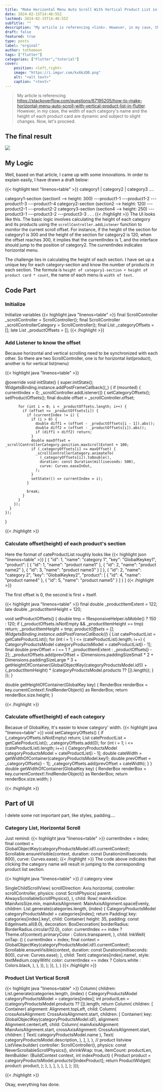 ```yaml
---
title: "Make Horizontal Menu Auto Scroll With Vertical Product List in flutter"
date: 2024-02-15T14:46:55Z
lastmod: 2024-02-15T14:46:55Z
subTitle: ""
description: "My article is referencing <link>. However, in my case, the width of each category’s name and the height of each product card are dynamic and subject to slight changes. Now, let’s proceed."
draft: false
featured: true
type: posts
label: "orginal"
author: tothemoon
tags: ["flutter"]
categories: ["Flutter","tutorial"]
cover:
    position: <left,right>
    image: "https://i.imgur.com/kx6kzD0.png"
    alt: "<alt text>"
    caption: "<text>"
---
```

> My article is referencing https://stackoverflow.com/questions/67195205/how-to-make-horizontal-menu-auto-scroll-with-vertical-product-list-in-flutter. However, in my case, the width of each category's name and the height of each product card are dynamic and subject to slight changes. Now, let's proceed.

## The final result
<div class="polaroid">
  <a data-fancybox="gallery" data-src="https://i.imgur.com/N1L4jL5.gif">
      <img src="https://i.imgur.com/N1L4jL5.gif"/>
  </a>
</div>

## My Logic

Well, based on that article, I came up with some innovations. In order to explain easily, I have drawn a draft below:

{{< highlight  text "linenos=table" >}}
category1 | category2 | category3 ....

category1-section (section1 --> height: 300) 
 ---product1-1
 ---product1-2
 ---product1-3
 ---product1-4
category2-section (section2 --> height: 120)
 ---product2-1
 ---product2-2
category3-section (section4 --> height: 250)
 ---product3-1
 ---product3-2
 ---product3-3
.
.
.
{{< /highlight >}}
The UI looks like this. The basic logic involves calculating the height of each category and its products using the `scrollController.addListener` function to monitor the current scroll offset. For instance, if the height of the section for category1 is 300 and the height of the section for category2 is 120, when the offset reaches 300, it implies that the currentIndex is 1, and the interface should jump to the position of category2. The currentIndex indicates horizontal menu.

The challenge lies in calculating the height of each section. I have set up a unique key for each category-section and know the number of products in each section. The formula is `height of category1-section + height of product card * count`, the name of each menu is `width of text`. 


## Code Part

###  Initialize 

Initialize variables
{{< highlight java "linenos=table" >}}
final ScrollController _scrollController = ScrollController();
final ScrollController _scrollControllerCategory = ScrollController();
final List<double> _categoryOffsets = <double>[];
late List<double> _productOffsets = <double>[];
{{< /highlight >}}

### Add Listener to know the offset

Because horizontal and vertical scrolling need to be synchronized with each other. So there are two ScrollController, one is for horizontal list(product), another is for vertical list(menu)

{{< highlight java "linenos=table" >}}
 
  @override
  void initState() {
    super.initState();
    WidgetsBinding.instance.addPostFrameCallback((_) {
      if (mounted) {
        currentIndex = 0;
        _scrollController.addListener(() {
          setCategoryOffsets();
          setProductOffsets();
          final double offset = _scrollController.offset;

          for (int i = 0; i < _productOffsets.length; i++) {
            if (offset <= _productOffsets[i]) {
              if (currentIndex != i) {
                if (i > 0) {
                  double diff1 = (offset - _productOffsets[i - 1]).abs();
                  double diff2 = (offset - _productOffsets[i]).abs();
                  if (diff1 > diff2) return;
                }
                double maxOffset = _scrollControllerCategory.position.maxScrollExtent + 100;
                if (_categoryOffsets[i] <= maxOffset) {
                  _scrollControllerCategory.animateTo(
                    (_categoryOffsets[i]).toDouble(),
                    duration: const Duration(milliseconds: 500),
                    curve: Curves.easeInOut,
                  );
                }
                setState(() => currentIndex = i);
              }

              break;
            }
          }
        });
      }
    });
  }

{{< /highlight >}}

### Calculate offset(height) of each product's section
Here the format of cateProductList roughly looks like
{{< highlight json "linenos=table" >}}
[
    {
        "id": 1,
        "name": "category 1",
        "key": "GlobalKeykey1",
        "product": [
            {
                "id": 1,
                "name": "product name1"
            },
            {
                "id": 2,
                "name": "product name2"
            },
            {
                "id": 3,
                "name": "product name3"
            }
        ]
    },
    {
        "id": 2,
        "name": "category 2",
        "key": "GlobalKeykey2",
        "product": [
            {
                "id": 4,
                "name": "product name4"
            },
            {
                "id": 5,
                "name": "product name5"
            }
        ]
    }
]
{{< /highlight >}}

The first offset is 0, the second is first + itself.


{{< highlight java "linenos=table" >}}
  final double _productItemExtent = 122;
  late double _productItemHeight = 120;

  void setProductOffsets() {
    double tmp = !ResponsiveHelper.isMobile() ? 150 : 120;
    if (_productOffsets.isNotEmpty && _productItemHeight == tmp) return;
    _productItemHeight = tmp;
    _productOffsets = [];
    WidgetsBinding.instance.addPostFrameCallback((_) {
      List<CategoryProductsModel> cateProductList = getCateProductList();
      for (int i = 1; i <= (cateProductList).length; i++) {
        CategoryProductsModel categoryProductsModel = cateProductList[i - 1];
        final double prevOffset = i == 1 ? _productItemExtent : _productOffsets[i - 2];
        _productOffsets.add(prevOffset + (Dimensions.paddingSizeSmall * 2 + Dimensions.paddingSizeLarge * 3 + getHeightOfContainer(GlobalObjectKey(categoryProductsModel.id!)) + (_productItemHeight) * (categoryProductsModel.products ?? []).length));
      }
    });
  }

  double getHeightOfContainer(GlobalKey key) {
    RenderBox renderBox = key.currentContext!.findRenderObject() as RenderBox;
    return renderBox.size.height;
  }

{{< /highlight >}}

### Calculate offset(height) of each category
Becasue of GlobalKey, It's easier to know category' width.
{{< highlight java "linenos=table" >}}
  void setCategoryOffsets() {
    if (_categoryOffsets.isNotEmpty) return;
    List<CategoryProductsModel> cateProductList = getCateProductList();
    _categoryOffsets.add(0);
    for (int i = 1; i <= (cateProductList).length; i++) {
      CategoryProductsModel categoryProductsModel = cateProductList[i - 1];
      double cateWidth = getWidthOfContainer(categoryProductsModel.key!);
      double prevOffset = _categoryOffsets[i - 1];
      _categoryOffsets.add(prevOffset + cateWidth);
    }
  }
  double getWidthOfContainer(GlobalKey key) {
    RenderBox renderBox = key.currentContext!.findRenderObject() as RenderBox;
    return renderBox.size.width;
  }

{{< /highlight >}}

## Part of UI 
I delete some not important part, like styles, padding....

### Category List, Horizontal Scroll

Just remind:
{{< highlight java "linenos=table" >}}
currentIndex = index;
final context = GlobalObjectKey(categoryProductsModel.id!).currentContext!;
Scrollable.ensureVisible(context, duration: const Duration(milliseconds: 800), curve: Curves.ease);
{{< /highlight >}}
The code above indicates that clicking the category name will result in jumping to the corresponding product list section.

{{< highlight java "linenos=table" >}}
// category view

 SingleChildScrollView(
    scrollDirection: Axis.horizontal,
    controller: scrollController,
    physics: const ScrollPhysics(
        parent: AlwaysScrollableScrollPhysics(),
    ),
    child: Row(
        mainAxisSize: MainAxisSize.min,
        mainAxisAlignment: MainAxisAlignment.spaceEvenly,
        children: List.generate(categories.length, (index) {
        CategoryProductsModel categoryProductsModel = categories[index];
        return Padding(
            key: categories[index].key!,
            child: Container(
                height: 35,
                padding: const EdgeInsets.all(8.0),
                decoration: BoxDecoration(
                borderRadius: BorderRadius.circular(12.0),
                color: currentIndex == index ? Theme.of(context).primaryColor : Colors.transparent,
                ),
                child: InkWell(
                onTap: () {
                    currentIndex = index;
                    final context = GlobalObjectKey(categoryProductsModel.id!).currentContext!;
                    Scrollable.ensureVisible(context, duration: const Duration(milliseconds: 800), curve: Curves.ease);
                },
                child: Text(
                    categories[index].name!,
                    style: textMedium.copyWith(
                    color: currentIndex == index ? Colors.white : Colors.black,
                    ),
                ),
                )),
        );
        }),
    ),
)
{{< /highlight >}}


### Product List Vertical Scroll

{{< highlight java "linenos=table" >}}
 Column(
    children: List.generate(categories.length, (index) {
    CategoryProductsModel categoryProductsModel = categories[index];
    int productLen = (categoryProductsModel.products ?? []).length;
    return Column(
    children: [
        Container(
        alignment: Alignment.topLeft,
        child: Column(
            crossAxisAlignment: CrossAxisAlignment.start,
            children: [
            Container(
                key: GlobalObjectKey(categoryProductsModel.id!),
                alignment: Alignment.centerLeft,
                child: Column(
                mainAxisAlignment: MainAxisAlignment.start,
                crossAxisAlignment: CrossAxisAlignment.start,
                children: [
                    Text(
                    categoryProductsModel.name 
                    ),
                    Text(
                    categoryProductsModel.description,
                    ),
                ],
                ),
            ),
            // product listview
            ListView.builder(
                controller: ScrollController(),
                physics: const NeverScrollableScrollPhysics(),
                shrinkWrap: true,
                itemCount: productLen,
                itemBuilder: (BuildContext context, int indexProduct) {
                Product product = categoryProductsModel.products![indexProduct];
                return ProductWidget(
                    product: product,
                );
                },
            ),
            ],
        ),
        ),
    ],
    );
}));

{{< /highlight >}}

Okay, everything has done. 